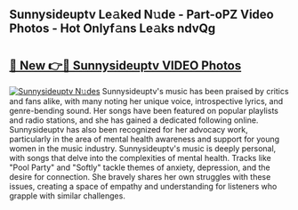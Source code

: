 ## Sunnysideuptv Le𝚊ked N𝚞de - Part-oPZ Video Photos - Hot Onlyf𝚊ns Le𝚊ks ndvQg

# <h2><a href="http://ab65874.deff.icu/?id=Sunnysideuptv">🔗 New 👉🔴 Sunnysideuptv VIDEO Photos</a></h2>

[![Sunnysideuptv N𝚞des](https://i.imgur.com/rIISA9y.gif)](http://ab65874.deff.icu/?id=Sunnysideuptv)
Sunnysideuptv's music has been praised by critics and fans alike, with many noting her unique voice, introspective lyrics, and genre-bending sound. Her songs have been featured on popular playlists and radio stations, and she has gained a dedicated following online. Sunnysideuptv has also been recognized for her advocacy work, particularly in the area of mental health awareness and support for young women in the music industry. Sunnysideuptv's music is deeply personal, with songs that delve into the complexities of mental health. Tracks like "Pool Party" and "Softly" tackle themes of anxiety, depression, and the desire for connection. She bravely shares her own struggles with these issues, creating a space of empathy and understanding for listeners who grapple with similar challenges.
